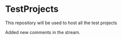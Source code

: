 TestProjects
============

This repository will be used to host all the test projects

Added new comments in the stream.
